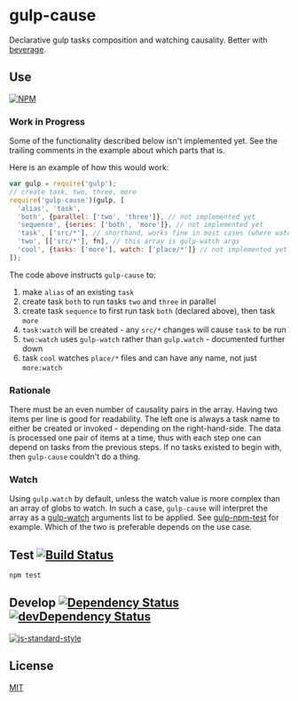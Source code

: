 # gulp-cause

Declarative gulp tasks composition and watching causality.
Better with [beverage](https://github.com/gulpsome/beverage).

## Use

[![NPM](https://nodei.co/npm/gulp-cause.png?mini=true)](https://www.npmjs.org/package/gulp-cause)

### Work in Progress

Some of the functionality described below isn't implemented yet.
See the trailing comments in the example about which parts that is.

Here is an example of how this would work:

```javascript
var gulp = require('gulp');
// create task, two, three, more
require('gulp-cause')(gulp, [
  'alias', 'task',
  'both', {parallel: ['two', 'three']}, // not implemented yet
  'sequence', {series: ['both', 'more']}, // not implemented yet
  'task', ['src/*'], // shorthand, works fine in most cases (where watch is needed)
  'two', [['src/*'], fn], // this array is gulp-watch args
  'cool', {tasks: ['more'], watch: ['place/*']} // not implemented yet
]);
```

The code above instructs `gulp-cause` to:

1. make `alias` of an existing `task`
2. create task `both` to run tasks `two` and `three` in parallel
3. create task `sequence` to first run task `both` (declared above), then task `more`
4. `task:watch` will be created - any `src/*` changes will cause `task` to be run
5. `two:watch` uses `gulp-watch` rather than `gulp.watch` - documented further down
6. task `cool` watches `place/*` files and can have any name, not just `more:watch`

### Rationale

There must be an even number of causality pairs in the array.  Having two items per line is good for readability.  The left one is always a task name to either be created or invoked - depending on the right-hand-side.  The data is processed one pair of items at a time, thus with each step one can depend on tasks from the previous steps.  If no tasks existed to begin with, then `gulp-cause` couldn't do a thing.

### Watch

Using `gulp.watch` by default, unless the watch value is more complex than an array of globs to watch.  In such a case, `gulp-cause` will interpret the array as a [gulp-watch](https://github.com/floatdrop/gulp-watch) arguments list to be applied.  See [gulp-npm-test](https://github.com/gulpsome/gulp-npm-test/tree/master) for example.
Which of the two is preferable depends on the use case.

## Test [![Build Status](https://img.shields.io/travis/orlin/gulp-cause.svg?style=flat)](https://travis-ci.org/orlin/gulp-cause)

```sh
npm test
```

## Develop [![Dependency Status](https://david-dm.org/gulpsome/gulp-cause.svg)](https://david-dm.org/gulpsome/gulp-cause) [![devDependency Status](https://david-dm.org/gulpsome/gulp-cause/dev-status.svg)](https://david-dm.org/gulpsome/gulp-cause#info=devDependencies)

[![js-standard-style](https://cdn.rawgit.com/feross/standard/master/badge.svg)](https://github.com/feross/standard)

## License

[MIT](http://orlin.mit-license.org)
